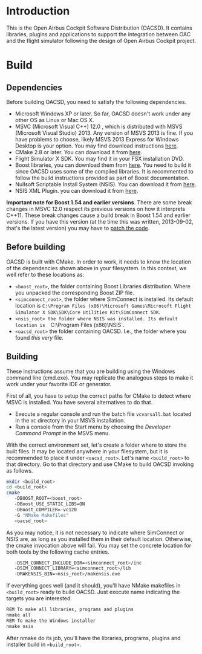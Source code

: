 # Introduction

This is the Open Airbus Cockpit Software Distribution (OACSD). It contains 
libraries, plugins and applications to support the integration between OAC 
and the flight simulator following the design of Open Airbus Cockpit project. 

# Build

## Dependencies

Before building OACSD, you need to satisfy the following dependencies.

* Microsoft Windows XP or later. So far, OACSD doesn't work under any
other OS as Linux or Mac OS X. 
* MSVC (Microsoft Visual C++) 12.0 , which is distributed with MSVS (Microsoft
Visual Studio) 2013. Any version of MSVS 2013 is fine. If you have
problems to choose, likely MSVS 2013 Express for Windows Desktop is your
option. You may find download instructions 
[here](http://www.microsoft.com/visualstudio/eng/downloads).
* CMake 2.8 or later. You can download it from 
[here](http://www.cmake.org/cmake/resources/software.html).
* Flight Simulator X SDK. You may find it in your FSX installation DVD. 
* Boost libraries, you can download them from 
[here](http://www.boost.org/users/download/). You need to build it since
OACSD uses some of the compiled libraries. It is recommented to follow the
build instructions provided as part of Boost documentation.
* Nullsoft Scriptable Install System (NSIS). You can download it from
[here](http://nsis.sourceforge.net/Download). 
* NSIS XML Plugin. you can download it from
[here](http://nsis.sourceforge.net/XML_plug-in).

**Important note for Boost 1.54 and earlier versions**. There are some break
changes in MSVC 12.0 respect its previous versions on how it interprets C++11.
These break changes cause a build break in Boost 1.54 and earlier versions. If
you have this version (at the time this was written, 2013-09-02, that's the
latest version) you may have to [patch the code](
https://svn.boost.org/trac/boost/attachment/ticket/8750/for_vs2013.patch).


## Before building

OACSD is built with CMake. In order to work, it needs to know the location
of the dependencies shown above in your filesystem. In this context, we well
refer to these locations as:

* `<boost_root>`, the folder containing Boost Libraries distribution. Where
you unpacked the corresponding Boost ZIP file. 
* `<simconnect_root>`, the folder where SimConnect is installed. Its default
location is 
`C:\Program Files (x86)\Microsoft Games\Microsoft Flight Simulator X SDK\SDK\Core Utilities Kit\SimConnect SDK`. 
* `<nsis_root> the folder where NSIS was installed. Its default location is 
`C:\Program Files (x86)\NSIS`. 
* `<oacsd_root>` the folder containing OACSD. I.e., the folder where you 
found *this very* file. 

## Building

These instructions assume that you are building using the Windows command line
(cmd.exe). You may replicate the analogous steps to make it work under your 
favorite IDE or generator. 

First of all, you have to setup the correct paths for CMake to detect where
MSVC is installed. You have several alternatives to do that.
* Execute a regular console and run the batch file `vcvarsall.bat` located in
the `VC` directory in your MSVS installation. 
* Run a console from the Start menu by choosing the *Developer Command Prompt*
in the MSVS menu. 

With the correct environment set, let's create a folder where to store the 
built files. It may be located anywhere in your filesystem, but it is 
recommended to place it under `<oacsd_root>`. Let's name `<build_root>` to that 
directory. Go to that directory and use CMake to build OACSD invoking as 
follows.

```bash
mkdir <build_root>
cd <build_root>
cmake 
   -DBOOST_ROOT=<boost_root>
   -DBoost_USE_STATIC_LIBS=ON
   -DBoost_COMPILER=-vc120
   -G "NMake Makefiles"
   <oacsd_root>
```

As you may notice, it is not necessary to indicate where SimConnect or NSIS
are, as long as you installed them in their default location. Otherwise, 
the cmake invocation above will fail. You may set the concrete location for
both tools by the following cache entries.

```bash
   -DSIM_CONNECT_INCLUDE_DIR=<simconnect_root>/inc
   -DSIM_CONNECT_LIBRARY=<simconnect_root>/lib
   -DMAKENSIS_BIN=<nsis_root>/makensis.exe
```

If everything goes well (and it should), you'll have NMake makefiles in
`<build_root>` ready to build OACSD. Just execute name indicating the 
targets you are interested. 

```bash
REM To make all libraries, programs and plugins
nmake all
REM To make the Windows installer
nmake nsis
```

After nmake do its job, you'll have the libraries, programs, plugins and 
installer build in `<build_root>`. 


